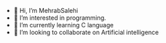 - 👋 Hi, I’m MehrabSalehi
- 👀 I’m interested in programming.
- 🌱 I’m currently learning C language
- 💞️ I’m looking to collaborate on Artificial intelligence

<!---
Mehrab-Salehi/Mehrab-Salehi is a ✨ special ✨ repository because its `README.md` (this file) appears on your GitHub profile.
You can click the Preview link to take a look at your changes.
--->
